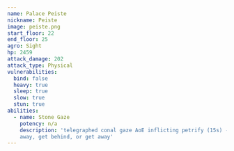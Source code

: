 ```yaml
---
name: Palace Peiste
nickname: Peiste
image: peiste.png
start_floor: 22
end_floor: 25
agro: Sight
hp: 2459
attack_damage: 202
attack_type: Physical
vulnerabilities:
  bind: false
  heavy: true
  sleep: true
  slow: true
  stun: true
abilities:
  - name: Stone Gaze
    potency: n/a
    description: 'telegraphed conal gaze AoE inflicting petrify (15s) - look
    away, get behind, or get away'
---
```

